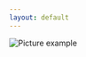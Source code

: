 ```yaml
---
layout: default
---
```

![Picture example](https://github.com/kvartirnik/website/blob/gh-pages/images/kvartirnik_photos/10.jpg)

